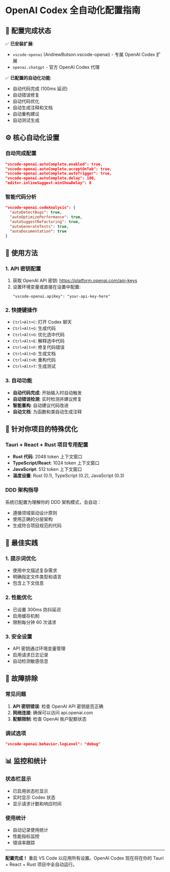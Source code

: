 # OpenAI Codex 全自动化配置指南

## 🎯 配置完成状态

✅ **已安装扩展**:
- `vscode-openai` (AndrewButson.vscode-openai) - 专属 OpenAI Codex 扩展
- `openai.chatgpt` - 官方 OpenAI Codex 代理

✅ **已配置的自动化功能**:
- 自动代码完成 (100ms 延迟)
- 自动错误修复
- 自动代码优化
- 自动生成注释和文档
- 自动重构建议
- 自动测试生成

## ⚙️ 核心自动化设置

### 自动完成配置
```json
"vscode-openai.autoComplete.enabled": true,
"vscode-openai.autoComplete.acceptOnTab": true,
"vscode-openai.autoComplete.autoTrigger": true,
"vscode-openai.autoComplete.delay": 100,
"editor.inlineSuggest.minShowDelay": 0
```

### 智能代码分析
```json
"vscode-openai.codeAnalysis": {
  "autoDetectBugs": true,
  "autoOptimizePerformance": true,
  "autoSuggestRefactoring": true,
  "autoGenerateTests": true,
  "autoDocumentation": true
}
```

## 🚀 使用方法

### 1. API 密钥配置
1. 获取 OpenAI API 密钥: https://platform.openai.com/api-keys
2. 设置环境变量或直接在设置中配置:
   ```
   "vscode-openai.apiKey": "your-api-key-here"
   ```

### 2. 快捷键操作
- `Ctrl+Alt+C`: 打开 Codex 聊天
- `Ctrl+Alt+G`: 生成代码
- `Ctrl+Alt+O`: 优化选中代码
- `Ctrl+Alt+E`: 解释选中代码
- `Ctrl+Alt+F`: 修复代码错误
- `Ctrl+Alt+D`: 生成文档
- `Ctrl+Alt+R`: 重构代码
- `Ctrl+Alt+T`: 生成测试

### 3. 自动功能
- **自动代码完成**: 开始输入时自动触发
- **自动错误检测**: 实时检测并建议修复
- **智能重构**: 自动建议代码改进
- **自动文档**: 为函数和类自动生成注释

## 🔧 针对你项目的特殊优化

### Tauri + React + Rust 项目专用配置
- **Rust 代码**: 2048 token 上下文窗口
- **TypeScript/React**: 1024 token 上下文窗口
- **JavaScript**: 512 token 上下文窗口
- **温度设置**: Rust (0.1), TypeScript (0.2), JavaScript (0.3)

### DDD 架构指导
系统已配置为理解你的 DDD 架构模式，会自动：
- 遵循领域驱动设计原则
- 使用正确的分层架构
- 生成符合项目规范的代码

## 🎯 最佳实践

### 1. 提示词优化
- 使用中文描述复杂需求
- 明确指定文件类型和语言
- 包含上下文信息

### 2. 性能优化
- 已设置 300ms 防抖延迟
- 启用缓存机制
- 限制每分钟 60 次请求

### 3. 安全设置
- API 密钥通过环境变量管理
- 启用请求日志记录
- 自动检测敏感信息

## 🔄 故障排除

### 常见问题
1. **API 密钥错误**: 检查 OpenAI API 密钥是否正确
2. **网络连接**: 确保可以访问 api.openai.com
3. **配额限制**: 检查 OpenAI 账户配额状态

### 调试选项
```json
"vscode-openai.behavior.logLevel": "debug"
```

## 📊 监控和统计

### 状态栏显示
- 已启用状态栏显示
- 实时显示 Codex 状态
- 显示请求计数和响应时间

### 使用统计
- 自动记录使用统计
- 性能指标监控
- 错误率跟踪

---

**配置完成！** 重启 VS Code 以应用所有设置。OpenAI Codex 现在将在你的 Tauri + React + Rust 项目中全自动运行。